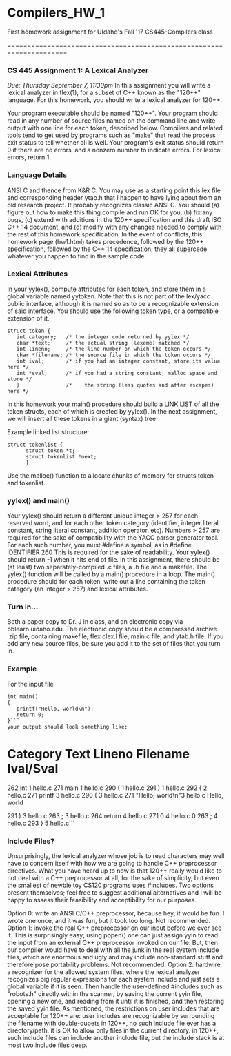 # Compilers_HW_1
First homework assignment for UIdaho's Fall '17 CS445-Compilers class


=====================================================================

### CS 445 Assignment 1: A Lexical Analyzer

*Due: Thursday September 7, 11:30pm*
In this assignment you will write a lexical analyzer in flex(1), for a subset of C++ known as the "120++" language. For this homework, you should write a lexical analyzer for 120++.

Your program executable should be named "120++". Your program should read in any number of source files named on the command line and write output with one line for each token, described below. Compilers and related tools tend to get used by programs such as "make" that read the process exit status to tell whether all is well. Your program's exit status should return 0 if there are no errors, and a nonzero number to indicate errors. For lexical errors, return 1.

### Language Details

ANSI C and thence from K&R C. You may use as a starting point this lex file and corresponding header ytab.h that I happen to have lying about from an old research project. It probably recognizes classic ANSI C. You should (a) figure out how to make this thing compile and run OK for you, (b) fix any bugs, (c) extend with additions in the 120++ specification and this draft ISO C++ 14 document, and (d) modify with any changes needed to comply with the rest of this homework specification. In the event of conflicts, this homework page (hw1.html) takes precedence, followed by the 120++ specification, followed by the C++ 14 specification; they all supercede whatever you happen to find in the sample code.

### Lexical Attributes

In your yylex(), compute attributes for each token, and store them in a global variable named yytoken. Note that this is not part of the lex/yacc public interface, although it is named so as to be a recognizable extension of said interface. You should use the following token type, or a compatible extension of it.
```
struct token {
   int category;   /* the integer code returned by yylex */
   char *text;     /* the actual string (lexeme) matched */
   int lineno;     /* the line number on which the token occurs */
   char *filename; /* the source file in which the token occurs */
   int ival;       /* if you had an integer constant, store its value here */
   int *sval;      /* if you had a string constant, malloc space and store */
   }               /*    the string (less quotes and after escapes) here */
```
In this homework your main() procedure should build a LINK LIST of all the token structs, each of which is created by yylex(). In the next assignment, we will insert all these tokens in a giant (syntax) tree.

Example linked list structure:

```
struct tokenlist {
      struct token *t;
      struct tokenlist *next;
      }
```
Use the malloc() function to allocate chunks of memory for structs token and tokenlist.

### yylex() and main()

Your yylex() should return a different unique integer > 257 for each reserved word, and for each other token category (identifier, integer literal constant, string literal constant, addition operator, etc). Numbers > 257 are required for the sake of compatibility with the YACC parser generator tool. For each such number, you must #define a symbol, as in
\#define IDENTIFIER 260
This is required for the sake of readability. Your yylex() should return -1 when it hits end of file.
In this assignment, there should be (at least) two separately-compiled .c files, a .h file and a makefile. The yylex() function will be called by a main() procedure in a loop. The main() procedure should for each token, write out a line containing the token category (an integer > 257) and lexical attributes.

### Turn in...

Both a paper copy to Dr. J in class, and an electronic copy via bblearn.uidaho.edu. The electronic copy should be a compressed archive .zip file, containing makefile, flex clex.l file, main.c file, and ytab.h file. If you add any new source files, be sure you add it to the set of files that you turn in.

### Example

For the input file

```
int main()
{
   printf("Hello, world\n");
   return 0;
}```
your output should look something like:

```
Category	Text		Lineno		Filename	Ival/Sval
=============================================================
262		int		1		hello.c
271		main		1		hello.c
290		(		1		hello.c
291		)		1		hello.c
292		{		2		hello.c
271		printf		3		hello.c
290		(		3		hello.c
271		"Hello, world\n"3		hello.c		Hello, world

291		)		3		hello.c
263		;		3		hello.c
264		return		4		hello.c
271		0		4		hello.c		0
263		;		4		hello.c
293		}		5		hello.c```

### Include Files?

Unsurprisingly, the lexical analyzer whose job is to read characters may well have to concern itself with how we are going to handle C++ preprocessor directives. What you have heard up to now is that 120++ really would like to not deal with a C++ preprocessor at all, for the sake of simplicity, but even the smallest of newbie toy CS120 programs uses #includes.
Two options present themselves; feel free to suggest additional alternatives and I will be happy to assess their feasibility and acceptibility for our purposes.

Option 0: write an ANSI C/C++ preprocessor, because hey, it would be fun. I wrote one once, and it was fun, but it took too long. Not recommended.
Option 1: invoke the real C++ preprocessor on our input before we ever see it. This is surprisingly easy; using popen() one can just assign yyin to read the input from an external C++ preprocessor invoked on our file. But, then our compiler would have to deal with all the junk in the real system include files, which are enormous and ugly and may include non-standard stuff and therefore pose portability problems. Not recommended.
Option 2: hardwire a recognizer for the allowed system files, where the lexical analyzer recognizes big regular expressions for each system include and just sets a global variable if it is seen. Then handle the user-defined #includes such as "robots.h" directly within the scanner, by saving the current yyin file, opening a new one, and reading from it until it is finished, and then restoring the saved yyin file.
As mentioned, the restrictions on user includes that are acceptable for 120++ are:
user includes are recognizable by surrounding the filename with double-quoets
in 120++, no such include file ever has a directory/path, it is OK to allow only files in the current directory.
in 120++, such include files can include another include file, but the include stack is at most two include files deep.
